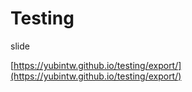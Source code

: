 # Testing

slide

[https://yubintw.github.io/testing/export/](https://yubintw.github.io/testing/export/)
